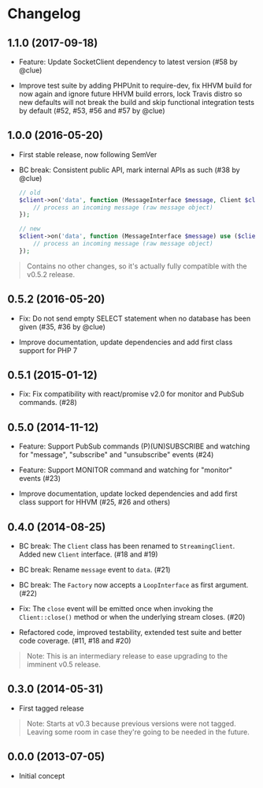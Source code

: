 # Changelog

## 1.1.0 (2017-09-18)

* Feature: Update SocketClient dependency to latest version
  (#58 by @clue)

* Improve test suite by adding PHPUnit to require-dev,
  fix HHVM build for now again and ignore future HHVM build errors,
  lock Travis distro so new defaults will not break the build and
  skip functional integration tests by default
  (#52, #53, #56 and #57 by @clue)

## 1.0.0 (2016-05-20)

* First stable release, now following SemVer

* BC break: Consistent public API, mark internal APIs as such
  (#38 by @clue)

  ```php
  // old
  $client->on('data', function (MessageInterface $message, Client $client) {
      // process an incoming message (raw message object)
  });

  // new
  $client->on('data', function (MessageInterface $message) use ($client) {
      // process an incoming message (raw message object)
  });
  ```

> Contains no other changes, so it's actually fully compatible with the v0.5.2 release.

## 0.5.2 (2016-05-20)

* Fix: Do not send empty SELECT statement when no database has been given
  (#35, #36 by @clue)

* Improve documentation, update dependencies and add first class support for PHP 7

## 0.5.1 (2015-01-12)

* Fix: Fix compatibility with react/promise v2.0 for monitor and PubSub commands.
  (#28)

## 0.5.0 (2014-11-12)

* Feature: Support PubSub commands (P)(UN)SUBSCRIBE and watching for "message",
  "subscribe" and "unsubscribe" events
  (#24)

* Feature: Support MONITOR command and watching for "monitor" events
  (#23)

* Improve documentation, update locked dependencies and add first class support for HHVM
  (#25, #26 and others)

## 0.4.0 (2014-08-25)

* BC break: The `Client` class has been renamed to `StreamingClient`.
  Added new `Client` interface.
  (#18 and #19)

* BC break: Rename `message` event to `data`.
  (#21)

* BC break: The `Factory` now accepts a `LoopInterface` as first argument.
  (#22)

* Fix: The `close` event will be emitted once when invoking the `Client::close()`
  method or when the underlying stream closes.
  (#20)

* Refactored code, improved testability, extended test suite and better code coverage.
  (#11, #18 and #20)

> Note: This is an intermediary release to ease upgrading to the imminent v0.5 release.

## 0.3.0 (2014-05-31)

* First tagged release

> Note: Starts at v0.3 because previous versions were not tagged. Leaving some
> room in case they're going to be needed in the future.

## 0.0.0 (2013-07-05)

* Initial concept
